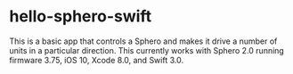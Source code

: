 # hello-sphero-swift
This is a basic app that controls a Sphero and makes it drive a number of units in a particular direction. This currently works with Sphero 2.0 running firmware 3.75, iOS 10, Xcode 8.0, and Swift 3.0.
